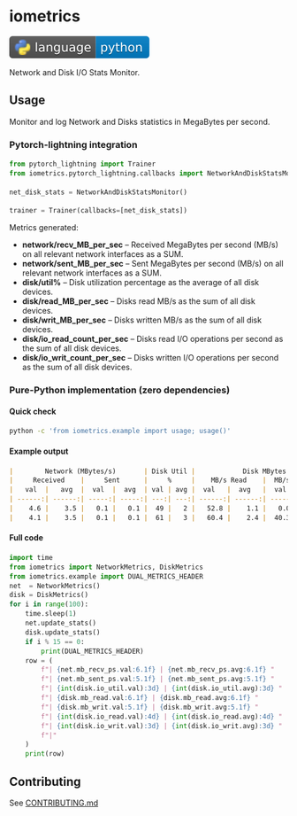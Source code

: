 # iometrics

[![Python](docs/img/badges/language.svg)](https://devdocs.io/python/)

Network and Disk I/O Stats Monitor.

## Usage

Monitor and log Network and Disks statistics in MegaBytes per second.

### Pytorch-lightning integration

```py
from pytorch_lightning import Trainer
from iometrics.pytorch_lightning.callbacks import NetworkAndDiskStatsMonitor

net_disk_stats = NetworkAndDiskStatsMonitor()

trainer = Trainer(callbacks=[net_disk_stats])
```

Metrics generated:

* **network/recv_MB_per_sec**    – Received MegaBytes per second (MB/s) on all relevant network interfaces as a SUM.
* **network/sent_MB_per_sec**    – Sent     MegaBytes per second (MB/s) on all relevant network interfaces as a SUM.
* **disk/util%**                 – Disk utilization percentage as the average of all disk devices.
* **disk/read_MB_per_sec**       – Disks read MB/s    as the sum of all disk devices.
* **disk/writ_MB_per_sec**       – Disks written MB/s as the sum of all disk devices.
* **disk/io_read_count_per_sec** – Disks read I/O operations per second    as the sum of all disk devices.
* **disk/io_writ_count_per_sec** – Disks written I/O operations per second as the sum of all disk devices.

### Pure-Python implementation (zero dependencies)

#### Quick check

```sh
python -c 'from iometrics.example import usage; usage()'
```

#### Example output

```markdown
|        Network (MBytes/s)       | Disk Util |            Disk MBytes          |           Disk I/O          |
|     Received    |     Sent      |     %     |    MB/s Read    |  MB/s Written |     I/O Read    | I/O Write |
|   val  |   avg  |  val  |  avg  | val | avg |  val   |  avg   |  val  |  avg  |   val  |   avg  | val | avg |
| ------:| ------:| -----:| -----:| ---:| ---:| ------:| ------:| -----:| -----:| ------:| ------:| ---:| ---:|
|    4.6 |    3.5 |   0.1 |   0.1 |  49 |   2 |   52.8 |    1.1 |   0.0 |   0.9 |    211 |      4 |   5 |  18 |
|    4.1 |    3.5 |   0.1 |   0.1 |  61 |   3 |   60.4 |    2.4 |  40.3 |   1.7 |    255 |     10 | 149 |  21 |
```

#### Full code

```py
import time
from iometrics import NetworkMetrics, DiskMetrics
from iometrics.example import DUAL_METRICS_HEADER
net  = NetworkMetrics()
disk = DiskMetrics()
for i in range(100):
    time.sleep(1)
    net.update_stats()
    disk.update_stats()
    if i % 15 == 0:
        print(DUAL_METRICS_HEADER)
    row = (
        f"| {net.mb_recv_ps.val:6.1f} | {net.mb_recv_ps.avg:6.1f} "
        f"| {net.mb_sent_ps.val:5.1f} | {net.mb_sent_ps.avg:5.1f} "
        f"| {int(disk.io_util.val):3d} | {int(disk.io_util.avg):3d} "
        f"| {disk.mb_read.val:6.1f} | {disk.mb_read.avg:6.1f} "
        f"| {disk.mb_writ.val:5.1f} | {disk.mb_writ.avg:5.1f} "
        f"| {int(disk.io_read.val):4d} | {int(disk.io_read.avg):4d} "
        f"| {int(disk.io_writ.val):3d} | {int(disk.io_writ.avg):3d} "
        f"|"
    )
    print(row)
```

## Contributing

See [CONTRIBUTING.md](CONTRIBUTING.md)
